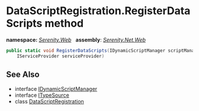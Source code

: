 # DataScriptRegistration.RegisterDataScripts method
**namespace:** *[Serenity.Web](../../README.md#serenity.web-namespace)*   **assembly**: *[Serenity.Net.Web](../../README.md)*

```csharp
public static void RegisterDataScripts(IDynamicScriptManager scriptManager, ITypeSource typeSource, 
    IServiceProvider serviceProvider)
```

## See Also

* interface [IDynamicScriptManager](../IDynamicScriptManager.md)
* interface [ITypeSource](../Serenity.Net.Core/../../Serenity.Abstractions/ITypeSource.md)
* class [DataScriptRegistration](../DataScriptRegistration.md)